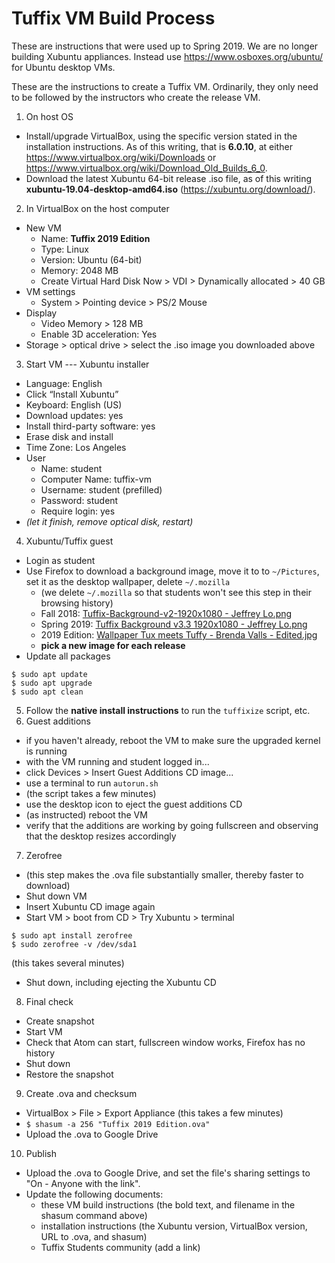 
# Tuffix VM Build Process

These are instructions that were used up to Spring 2019. We are no longer building Xubuntu appliances. Instead use https://www.osboxes.org/ubuntu/ for Ubuntu desktop VMs.

These are the instructions to create a Tuffix VM. Ordinarily, they only need to be followed by the instructors who create the release VM.

1. On host OS
  - Install/upgrade VirtualBox, using the specific version stated in the installation instructions. As of this writing, that is **6.0.10**, at either https://www.virtualbox.org/wiki/Downloads or https://www.virtualbox.org/wiki/Download_Old_Builds_6_0.
  - Download the latest Xubuntu 64-bit release .iso file, as of this writing **xubuntu-19.04-desktop-amd64.iso** (https://xubuntu.org/download/).
2. In VirtualBox on the host computer
  - New VM
    - Name: **Tuffix 2019 Edition**
    - Type: Linux
    - Version: Ubuntu (64-bit)
    - Memory: 2048 MB
    - Create Virtual Hard Disk Now > VDI > Dynamically allocated > 40 GB
  - VM settings
    - System > Pointing device > PS/2 Mouse
  - Display
    - Video Memory > 128 MB
    - Enable 3D acceleration: Yes
  - Storage > optical drive > select the .iso image you downloaded above
3. Start VM --- Xubuntu installer
  - Language: English
  - Click “Install Xubuntu”
  - Keyboard: English (US)
  - Download updates: yes
  - Install third-party software: yes
  - Erase disk and install
  - Time Zone: Los Angeles
  - User
    - Name: student
    - Computer Name: tuffix-vm
    - Username: student (prefilled)
    - Password: student
    - Require login: yes
  - *(let it finish, remove optical disk, restart)*
4. Xubuntu/Tuffix guest
  - Login as student
  - Use Firefox to download a background image, move it to to `~/Pictures`, set it as the desktop wallpaper, delete `~/.mozilla`
    - (we delete `~/.mozilla` so that students won't see this step in their browsing history)
    - Fall 2018: [Tuffix-Background-v2-1920x1080 - Jeffrey Lo.png](https://drive.google.com/open?id=1QFt8kOPKjpd18fjnDWEVCxVmi4512xNy)
    - Spring 2019: [Tuffix Background v3.3 1920x1080 - Jeffrey Lo.png](https://drive.google.com/open?id=16aBkkGTcgG40m4ayiuGNYbLM5BmDVjEC)
    - 2019 Edition: [Wallpaper Tux meets Tuffy - Brenda Valls - Edited.jpg](https://drive.google.com/open?id=1xKmzS8ilw-c1jdHSIQhd4j1mi36blIBC)
    - **pick a new image for each release**
  - Update all packages
  ```
  $ sudo apt update
  $ sudo apt upgrade
  $ sudo apt clean
  ```
5. Follow the **native install instructions** to run the `tuffixize` script, etc.
6. Guest additions
  - if you haven't already, reboot the VM to make sure the upgraded kernel is running
  - with the VM running and student logged in...
  - click Devices > Insert Guest Additions CD image...
  - use a terminal to run `autorun.sh`
  - (the script takes a few minutes)
  - use the desktop icon to eject the guest additions CD
  - (as instructed) reboot the VM
  - verify that the additions are working by going fullscreen and observing
    that the desktop resizes accordingly
7. Zerofree
  - (this step makes the .ova file substantially smaller, thereby faster to download)
  - Shut down VM
  - Insert Xubuntu CD image again
  - Start VM > boot from CD > Try Xubuntu > terminal
  ```
  $ sudo apt install zerofree
  $ sudo zerofree -v /dev/sda1
  ```
  (this takes several minutes)
  - Shut down, including ejecting the Xubuntu CD
8. Final check
  - Create snapshot
  - Start VM
  - Check that Atom can start, fullscreen window works, Firefox has no history
  - Shut down
  - Restore the snapshot
9. Create .ova and checksum
  - VirtualBox > File > Export Appliance
    (this takes a few minutes)
  - `$ shasum -a 256 "Tuffix 2019 Edition.ova"`
  - Upload the .ova to Google Drive
10. Publish
  - Upload the .ova to Google Drive, and set the file's sharing settings to
    "On - Anyone with the link".
  - Update the following documents:
    - these VM build instructions (the bold text, and filename in the shasum command above)
    - installation instructions (the Xubuntu version, VirtualBox version, URL to .ova, and shasum)
    - Tuffix Students community (add a link)
